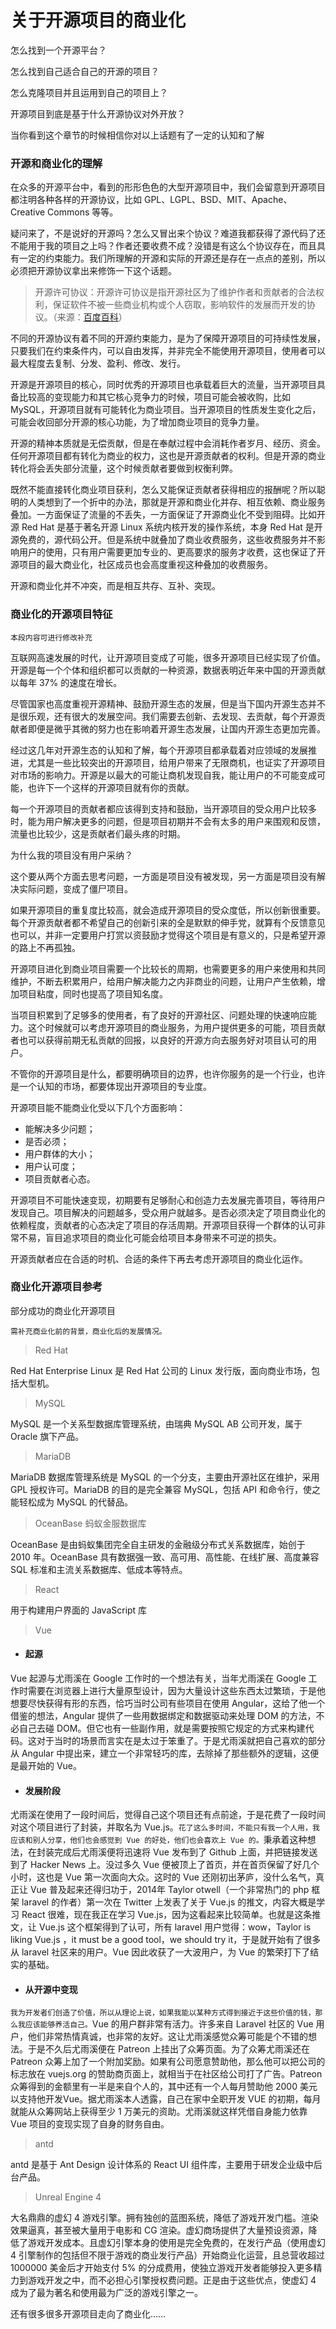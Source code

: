 # 关于开源项目的商业化

怎么找到一个开源平台？

怎么找到自己适合自己的开源的项目？

怎么克隆项目并且运用到自己的项目上？

开源项目到底是基于什么开源协议对外开放？

当你看到这个章节的时候相信你对以上话题有了一定的认知和了解	

### 开源和商业化的理解

在众多的开源平台中，看到的形形色色的大型开源项目中，我们会留意到开源项目都注明各种各样的开源协议，比如 GPL、LGPL、BSD、MIT、Apache、Creative Commons 等等。

疑问来了，不是说好的开源吗？怎么又冒出来个协议？难道我都获得了源代码了还不能用于我的项目之上吗？作者还要收费不成？没错是有这么个协议存在，而且具有一定的约束能力。我们所理解的开源和实际的开源还是存在一点点的差别，所以必须把开源协议拿出来修饰一下这个话题。


> 开源许可协议：开源许可协议是指开源社区为了维护作者和贡献者的合法权利，保证软件不被一些商业机构或个人窃取，影响软件的发展而开发的协议。（来源：[百度百科](http://https://baike.baidu.com/item/%E5%BC%80%E6%BA%90%E8%AE%B8%E5%8F%AF%E5%8D%8F%E8%AE%AE/2470967?fr=aladdin)）

不同的开源协议有着不同的开源约束能力，是为了保障开源项目的可持续性发展，只要我们在约束条件内，可以自由发挥，并非完全不能使用开源项目，使用者可以最大程度去复制、分发、盈利、修改、发行。

开源是开源项目的核心，同时优秀的开源项目也承载着巨大的流量，当开源项目具备比较高的变现能力和其它核心竞争力的时候，项目可能会被收购，比如 MySQL，开源项目就有可能转化为商业项目。当开源项目的性质发生变化之后，可能会收回部分开源的核心功能，为了增加商业项目的竞争力量。

开源的精神本质就是无偿贡献，但是在奉献过程中会消耗作者岁月、经历、资金。任何开源项目都有转化为商业的权力，这也是开源贡献者的权利。但是开源的商业转化将会丢失部分流量，这个时候贡献者要做到权衡利弊。

既然不能直接转化商业项目获利，怎么又能保证贡献者获得相应的报酬呢？所以聪明的人类想到了一个折中的办法，那就是开源和商业化并存、相互依赖、商业服务叠加。一方面保证了流量的不丢失，一方面保证了开源商业化不受到阻碍。比如开源 Red Hat 是基于著名开源 Linux 系统内核开发的操作系统，本身 Red Hat 是开源免费的，源代码公开。但是系统中就叠加了商业收费服务，这些收费服务并不影响用户的使用，只有用户需要更加专业的、更高要求的服务才收费，这也保证了开源项目的最大商业化，社区成员也会高度重视这种叠加的收费服务。

开源和商业化并不冲突，而是相互共存、互补、突现。



### 商业化的开源项目特征


```
本段内容可进行修改补充
```


互联网高速发展的时代，让开源项目变成了可能，很多开源项目已经实现了价值。开源是每一个个体和组织都可以贡献的一种资源，数据表明近年来中国的开源贡献以每年 37% 的速度在增长。

尽管国家也高度重视开源精神、鼓励开源生态的发展，但是当下国内开源生态并不是很乐观，还有很大的发展空间。我们需要去创新、去发现、去贡献，每个开源贡献者即便是微乎其微的努力也在影响着开源生态发展，让国内开源生态更加完善。

经过这几年对开源生态的认知和了解，每个开源项目都承载着对应领域的发展推进，尤其是一些比较突出的开源项目，给用户带来了无限商机，也证实了开源项目对市场的影响力。开源是以最大的可能让商机发现自我，能让用户的不可能变成可能，也许下一个这样的开源项目就有你的贡献。

每一个开源项目的贡献者都应该得到支持和鼓励，当开源项目的受众用户比较多时，能为用户解决更多的问题，但是项目初期并不会有太多的用户来围观和反馈，流量也比较少，这是贡献者们最头疼的时期。

为什么我的项目没有用户采纳？

这个要从两个方面去思考问题，一方面是项目没有被发现，另一方面是项目没有解决实际问题，变成了僵尸项目。

如果开源项目的重复度比较高，就会造成开源项目的受众度低，所以创新很重要。每个开源贡献者都不希望自己的创新引来的全是默默的伸手党，就算有个反馈意见也可以，并非一定要用户打赏以资鼓励才觉得这个项目是有意义的，只是希望开源的路上不再孤独。

开源项目进化到商业项目需要一个比较长的周期，也需要更多的用户来使用和共同维护，不断去积累用户，给用户解决能力之内非商业的问题，让用户产生依赖，增加项目粘度，同时也提高了项目知名度。

当项目积累到了足够多的使用者，有了良好的开源社区、问题处理的快速响应能力。这个时候就可以考虑开源项目的商业服务，为用户提供更多的可能，项目贡献者也可以获得前期无私贡献的回报，以良好的开源方向去服务好对项目认可的用户。

不管你的开源项目是什么，都要明确项目的边界，也许你服务的是一个行业，也许是一个认知的市场，都要体现出开源项目的专业度。

开源项目能不能商业化受以下几个方面影响：
- 能解决多少问题；
- 是否必须；
- 用户群体的大小；
- 用户认可度；
- 项目贡献者心态。

开源项目不可能快速变现，初期要有足够耐心和创造力去发展完善项目，等待用户发现自己。项目解决的问题越多，受众用户就越多。是否必须决定了项目商业化的依赖程度，贡献者的心态决定了项目的存活周期。开源项目获得一个群体的认可非常不易，盲目追求项目的商业化可能会给项目本身带来不可逆的损失。

开源贡献者应在合适的时机、合适的条件下再去考虑开源项目的商业化运作。

### 商业化开源项目参考

部分成功的商业化开源项目


```
需补充商业化前的背景，商业化后的发展情况。
```


> Red Hat 

Red Hat Enterprise Linux 是 Red Hat 公司的 Linux 发行版，面向商业市场，包括大型机。

> MySQL 

MySQL 是一个关系型数据库管理系统，由瑞典 MySQL AB 公司开发，属于 Oracle 旗下产品。

> MariaDB 

MariaDB 数据库管理系统是 MySQL 的一个分支，主要由开源社区在维护，采用 GPL 授权许可。MariaDB 的目的是完全兼容 MySQL，包括 API 和命令行，使之能轻松成为 MySQL 的代替品。

> OceanBase 蚂蚁金服数据库

OceanBase 是由蚂蚁集团完全自主研发的金融级分布式关系数据库，始创于 2010 年。OceanBase 具有数据强一致、高可用、高性能、在线扩展、高度兼容 SQL 标准和主流关系数据库、低成本等特点。

> React 

用于构建用户界面的 JavaScript 库

> Vue

- #### 起源
Vue 起源与尤雨溪在 Google 工作时的一个想法有关，当年尤雨溪在 Google 工作时需要在浏览器上进行大量原型设计，因为大量设计这些东西太过繁琐，于是他想要尽快获得有形的东西，恰巧当时公司有些项目在使用 Angular，这给了他一个借鉴的想法，Angular 提供了一些用数据绑定和数据驱动来处理 DOM 的方法，不必自己去碰 DOM。但它也有一些副作用，就是需要按照它规定的方式来构建代码。这对于当时的场景而言实在是太过于笨重了。于是尤雨溪就把自己喜欢的部分从 Angular 中提出来，建立一个非常轻巧的库，去除掉了那些额外的逻辑，这便是最开始的 Vue。
- #### 发展阶段
尤雨溪在使用了一段时间后，觉得自己这个项目还有点前途，于是花费了一段时间对这个项目进行了封装，并取名为 Vue.js。`花了这么多时间，不能只有我一个人用，我应该和别人分享，他们也会感觉到 Vue 的好处，他们也会喜欢上 Vue 的。`秉承着这种想法，在封装完成后尤雨溪便将迅速将 Vue 发布到了 Github 上面，并把链接发送到了 Hacker News 上。没过多久 Vue 便被顶上了首页，并在首页保留了好几个小时，这也是 Vue 第一次面向大众。这时的 Vue 还刚初出茅庐，没什么名气，真正让 Vue 普及起来还得归功于，2014年 Taylor otwell（一个非常热门的 php 框架 laravel 的作者）第一次在 Twitter 上发表了关于 Vue.js 的推文，内容大概是学习 React 很难，现在我正在学习 Vue.js，因为这看起来比较简单。也就是这条推文，让 Vue.js 这个框架得到了认可，所有 laravel 用户觉得：wow，Taylor is liking Vue.js ，it must be a good tool，we should try it，于是就开始有了很多从 laravel 社区来的用户。Vue 因此收获了一大波用户，为 Vue 的繁荣打下了结实的基础。

- #### 从开源中变现
`我为开发者们创造了价值，所以从理论上说，如果我能以某种方式得到接近于这些价值的钱，那么我应该能够养活自己。`Vue 的用户群非常有活力。许多来自 Laravel 社区的 Vue 用户，他们非常热情真诚，也非常的友好。这让尤雨溪感觉众筹可能是个不错的想法。于是不久后尤雨溪便在 Patreon 上挂出了众筹页面。为了众筹尤雨溪还在 Patreon 众筹上加了一个附加奖励。如果有公司愿意赞助他，那么他可以把公司的标志放在 vuejs.org 的赞助商页面上，就相当于在社区给公司打了广告。Patreon 众筹得到的金额里有一半是来自个人的，其中还有一个人每月赞助他 2000 美元以支持他开发Vue。据尤雨溪本人透露，自己在家中全职开发 VUE 的初期，每月就能从众筹网站上获得至少 1 万美元的资助。尤雨溪就这样凭借自身能力依靠 Vue 项目的变现实现了自身的财务自由。
> antd

antd 是基于 Ant Design 设计体系的 React UI 组件库，主要用于研发企业级中后台产品。

> Unreal Engine 4

大名鼎鼎的虚幻 4 游戏引擎。拥有独创的蓝图系统，降低了游戏开发门槛。渲染效果逼真，甚至被大量用于电影和 CG 渲染。虚幻商场提供了大量预设资源，降低了游戏开发成本。且虚幻引擎本身的使用是完全免费的，在发行产品（使用虚幻 4 引擎制作的包括但不限于游戏的商业发行产品）开始商业化运营，且总营收超过 1000000 美金后才开始支付 5% 的分成费用，使独立游戏开发者能够投入更多精力到游戏开发之中，而不必担心引擎授权费问题。正是由于这些优点，使虚幻 4 成为了最为著名和使用最为广泛的游戏引擎之一。



还有很多很多开源项目走向了商业化……